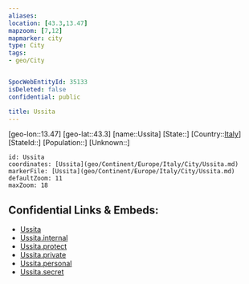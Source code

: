 ```yaml
---
aliases: 
location: [43.3,13.47]
mapzoom: [7,12] 
mapmarker: city 
type: City
tags:
- geo/City


SpocWebEntityId: 35133
isDeleted: false
confidential: public

title: Ussita
---
```

[geo-lon::13.47]
[geo-lat::43.3]
[name::Ussita]
[State::]
[Country::[Italy](geo/Continent/Europe/Italy.md)]
[StateId::]
[Population::]
[Unknown::]


```leaflet
id: Ussita
coordinates: [Ussita](geo/Continent/Europe/Italy/City/Ussita.md)
markerFile: [Ussita](geo/Continent/Europe/Italy/City/Ussita.md)
defaultZoom: 11 
maxZoom: 18
```


## Confidential Links & Embeds: 
- [Ussita](../../../../../../_public/geo/Continent/Europe/Italy/City/Ussita.md) 
- [Ussita.internal](../../../../../../_internal/geo/Continent/Europe/Italy/City/Ussita.internal.md) 
- [Ussita.protect](../../../../../../_protect/geo/Continent/Europe/Italy/City/Ussita.protect.md) 
- [Ussita.private](../../../../../../_private/geo/Continent/Europe/Italy/City/Ussita.private.md) 
- [Ussita.personal](../../../../../../_personal/geo/Continent/Europe/Italy/City/Ussita.personal.md) 
- [Ussita.secret](../../../../../../_secret/geo/Continent/Europe/Italy/City/Ussita.secret.md) 
